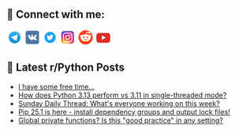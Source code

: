 ## 🔎 Connect with me:
[<img src="https://github.com/bullbesh/bullbesh/blob/main/images/Telegram.png" width="32" height="32" />](https://t.me/bullbesh)
[<img src="https://github.com/bullbesh/bullbesh/blob/main/images/VK.png" width="32" height="32" />](https://vk.com/bullbesh)
[<img src="https://github.com/bullbesh/bullbesh/blob/main/images/Twitter.png" width="32" height="32" />](https://twitter.com/bullbesh1)
[<img src="https://github.com/bullbesh/bullbesh/blob/main/images/Instagram.png" width="32" height="32" />](https://www.instagram.com/bullbesh)
[<img src="https://github.com/bullbesh/bullbesh/blob/main/images/Reddit.png" width="32" height="32" />](https://www.reddit.com/user/bullbesh)
[<img src="https://github.com/bullbesh/bullbesh/blob/main/images/YouTube.png" width="32" height="32" />](https://www.youtube.com/channel/UCtfjRs6uzgq5mfm8S06WTcg)

## 📕 Latest r/Python Posts
<!-- BLOG-POST-LIST:START -->
- [I have some free time...](https://www.reddit.com/r/Python/comments/1k8zwp3/i_have_some_free_time/)
- [How does Python 3.13 perform vs 3.11 in single-threaded mode?](https://www.reddit.com/r/Python/comments/1k8zcdi/how_does_python_313_perform_vs_311_in/)
- [Sunday Daily Thread: What&#39;s everyone working on this week?](https://www.reddit.com/r/Python/comments/1k8qtm2/sunday_daily_thread_whats_everyone_working_on/)
- [Pip 25.1 is here - install dependency groups and output lock files!](https://www.reddit.com/r/Python/comments/1k8lav8/pip_251_is_here_install_dependency_groups_and/)
- [Global private functions? Is this &quot;good practice&quot; in any setting?](https://www.reddit.com/r/Python/comments/1k8kkaq/global_private_functions_is_this_good_practice_in/)
<!-- BLOG-POST-LIST:END -->
